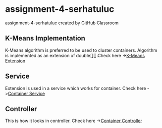 # assignment-4-serhatuluc
assignment-4-serhatuluc created by GitHub Classroom

K-Means Implementation
--------------------------------------------------------------
K-Means algorithm is preferred to be used to cluster containers. Algorithm is implemented as an extension of double[][].Check here ->[K-Means Extension](https://github.com/195-Patika-Dev-Paycore-Net-Bootcamp/assignment-4-serhatuluc/blob/main/PycApi.Service/KMeansExtension.cs)

Service
------------------------------------------------------------
Extension is used in a service which works for container. Check here ->[Container Service](https://github.com/195-Patika-Dev-Paycore-Net-Bootcamp/assignment-4-serhatuluc/blob/main/PycApi.Service/Container/Concrete/ContainerService.cs)

Controller
----------------------------------------------------------------
This is how it looks in controller. Check here ->[Container Controller](https://github.com/195-Patika-Dev-Paycore-Net-Bootcamp/assignment-4-serhatuluc/blob/main/PycApi/Controllers/ContainerController.cs)
